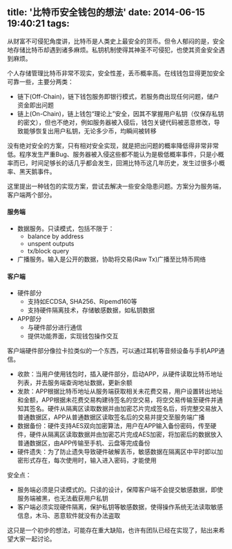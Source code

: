 title: '比特币安全钱包的想法'
date: 2014-06-15 19:40:21
tags:
---


从财富不可侵犯角度讲，比特币是人类史上最安全的货币。但令人郁闷的是，安全地存储比特币却遇到诸多麻烦。私钥机制使得其神圣不可侵犯，也使其资金安全遇到麻烦。

个人存储管理比特币非常不现实，安全性差，丢币概率高。在线钱包显得更加安全可靠一些，主要分两类：

* 链下(Off-Chain)，链下钱包服务即银行模式，若服务商出现任何问题，储户资金即出问题
* 链上(On-Chain)，链上钱包“理论上”安全，因其不掌握用户私钥（仅保存私钥的密文），但也不绝对，例如服务器被入侵后，钱包关键代码被恶意修改，导致能够恢复出用户私钥，无论多少币，均瞬间被转移

没有绝对安全的方案，只有相对安全实现，就是把出问题的概率降低得非常非常低。程序发生严重Bug、服务器被入侵这些都不能认为是极低概率事件，只是小概率而已，时间足够长的话几乎都会发生，回溯比特币这几年历史，发生过很多小概率、黑天鹅事件。

这里提出一种钱包的实现方案，尝试去解决一些安全隐患问题。方案分为服务端，客户端两个部分。

#### 服务端

* 数据服务。只读模式，包括不限于：
  * balance by address
  * unspent outputs
  * tx/block query
* 广播服务。输入是公开的数据，协助将交易(Raw Tx)广播至比特币网络

#### 客户端

* 硬件部分
  * 支持如ECDSA, SHA256、Ripemd160等
  * 支持硬件隔离技术，存储敏感数据，如私钥数据
* APP部分
  * 与硬件部分进行通信
  * 提供功能界面，实现钱包操作交互

客户端硬件部分像拉卡拉类似的一个东西，可以通过耳机等音频设备与手机APP通信。

* 收款：当用户使用钱包时，插入硬件部分，启动APP，从硬件读取比特币地址列表，并去服务端查询地址数据，更新余额
* 发款：APP根据比特币地址从服务端获取相关未花费交易，用户设置转出地址和金额，APP根据未花费交易构建待签名的空交易，将空交易传输至硬件并通知其签名。硬件从隔离区读取数据并由加密芯片完成签名后，将完整交易放入普通数据区，APP从普通数据区读取签名后的交易并提交至服务端广播
* 数据备份：硬件支持AES双向加密算法，用户在APP输入备份密码，传至硬件，硬件从隔离区读取数据并由加密芯片完成AES加密，将加密后的数据放入普通数据区，由APP传输至手机、云盘等完成备份
* 硬件遗失：为了防止遗失导致硬件破解丢币，敏感数据在隔离区中平时即以加密形式存在，每次使用时，输入进入密码，才能使用

安全点：

* 服务端必须是只读模式的。只读的设计，保障客户端不会提交敏感数据，即使服务端被黑，也无法截获用户私钥
* 客户端必须实现硬件隔离，保护私钥等敏感数据，使得操作系统无法读取敏感信息，木马、恶意软件就没有办法盗取

这只是一个初步的想法，可能存在重大缺陷，也许有团队已经在实现了，贴出来希望大家一起讨论。
